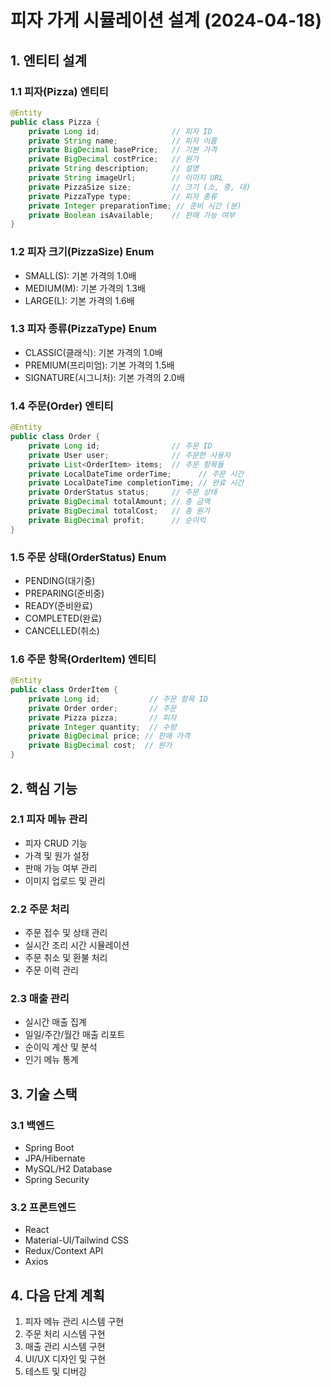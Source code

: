 # 피자 가게 시뮬레이션 설계 (2024-04-18)

## 1. 엔티티 설계

### 1.1 피자(Pizza) 엔티티
```java
@Entity
public class Pizza {
    private Long id;                // 피자 ID
    private String name;            // 피자 이름
    private BigDecimal basePrice;   // 기본 가격
    private BigDecimal costPrice;   // 원가
    private String description;     // 설명
    private String imageUrl;        // 이미지 URL
    private PizzaSize size;         // 크기 (소, 중, 대)
    private PizzaType type;         // 피자 종류
    private Integer preparationTime; // 준비 시간 (분)
    private Boolean isAvailable;    // 판매 가능 여부
}
```

### 1.2 피자 크기(PizzaSize) Enum
- SMALL(S): 기본 가격의 1.0배
- MEDIUM(M): 기본 가격의 1.3배
- LARGE(L): 기본 가격의 1.6배

### 1.3 피자 종류(PizzaType) Enum
- CLASSIC(클래식): 기본 가격의 1.0배
- PREMIUM(프리미엄): 기본 가격의 1.5배
- SIGNATURE(시그니처): 기본 가격의 2.0배

### 1.4 주문(Order) 엔티티
```java
@Entity
public class Order {
    private Long id;                // 주문 ID
    private User user;              // 주문한 사용자
    private List<OrderItem> items;  // 주문 항목들
    private LocalDateTime orderTime;      // 주문 시간
    private LocalDateTime completionTime; // 완료 시간
    private OrderStatus status;     // 주문 상태
    private BigDecimal totalAmount; // 총 금액
    private BigDecimal totalCost;   // 총 원가
    private BigDecimal profit;      // 순이익
}
```

### 1.5 주문 상태(OrderStatus) Enum
- PENDING(대기중)
- PREPARING(준비중)
- READY(준비완료)
- COMPLETED(완료)
- CANCELLED(취소)

### 1.6 주문 항목(OrderItem) 엔티티
```java
@Entity
public class OrderItem {
    private Long id;           // 주문 항목 ID
    private Order order;       // 주문
    private Pizza pizza;       // 피자
    private Integer quantity;  // 수량
    private BigDecimal price; // 판매 가격
    private BigDecimal cost;  // 원가
}
```

## 2. 핵심 기능

### 2.1 피자 메뉴 관리
- 피자 CRUD 기능
- 가격 및 원가 설정
- 판매 가능 여부 관리
- 이미지 업로드 및 관리

### 2.2 주문 처리
- 주문 접수 및 상태 관리
- 실시간 조리 시간 시뮬레이션
- 주문 취소 및 환불 처리
- 주문 이력 관리

### 2.3 매출 관리
- 실시간 매출 집계
- 일일/주간/월간 매출 리포트
- 순이익 계산 및 분석
- 인기 메뉴 통계

## 3. 기술 스택

### 3.1 백엔드
- Spring Boot
- JPA/Hibernate
- MySQL/H2 Database
- Spring Security

### 3.2 프론트엔드
- React
- Material-UI/Tailwind CSS
- Redux/Context API
- Axios

## 4. 다음 단계 계획
1. 피자 메뉴 관리 시스템 구현
2. 주문 처리 시스템 구현
3. 매출 관리 시스템 구현
4. UI/UX 디자인 및 구현
5. 테스트 및 디버깅 